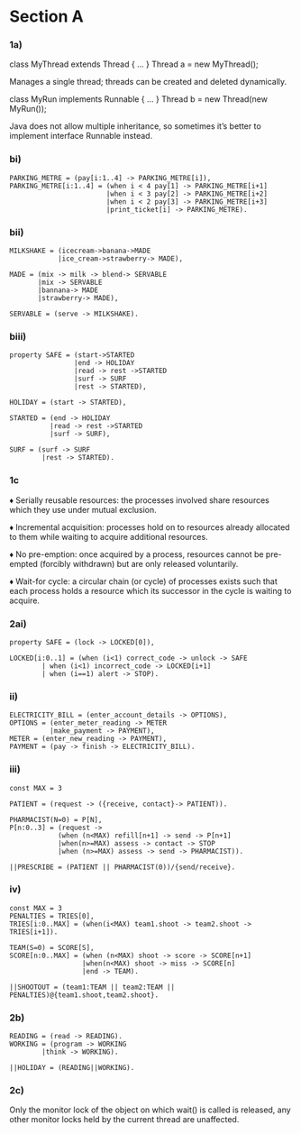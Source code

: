 # Section A
### 1a)

class MyThread extends Thread { … } Thread a = new MyThread();

Manages a single thread; threads can be created and deleted dynamically.

class MyRun implements Runnable { … } Thread b = new Thread(new MyRun());

Java does not allow multiple inheritance, so sometimes it’s better to implement interface Runnable instead.

### bi)

```
PARKING_METRE = (pay[i:1..4] -> PARKING_METRE[i]),
PARKING_METRE[i:1..4] = (when i < 4 pay[1] -> PARKING_METRE[i+1]
						|when i < 3 pay[2] -> PARKING_METRE[i+2]
						|when i < 2 pay[3] -> PARKING_METRE[i+3]
						|print_ticket[i] -> PARKING_METRE).
```

### bii)

```
MILKSHAKE = (icecream->banana->MADE
			|ice_cream->strawberry-> MADE),

MADE = (mix -> milk -> blend-> SERVABLE
	   |mix -> SERVABLE
	   |bannana-> MADE
	   |strawberry-> MADE),

SERVABLE = (serve -> MILKSHAKE).
```

### biii)

```
property SAFE = (start->STARTED
				|end -> HOLIDAY
				|read -> rest ->STARTED
				|surf -> SURF
				|rest -> STARTED),

HOLIDAY = (start -> STARTED),

STARTED = (end -> HOLIDAY
		  |read -> rest ->STARTED
		  |surf -> SURF),

SURF = (surf -> SURF
		|rest -> STARTED).
```

### 1c
♦  Serially reusable resources:
the processes involved share resources which they use under mutual
exclusion.

♦  Incremental acquisition:
processes hold on to resources already allocated to them while waiting
to acquire additional resources.

♦  No pre-emption:
once acquired by a process, resources cannot be pre-empted (forcibly
withdrawn) but are only released voluntarily.

♦  Wait-for cycle:
a circular chain (or cycle) of processes exists such that each process holds a resource which its successor in the cycle is waiting to acquire.


### 2ai)

```
property SAFE = (lock -> LOCKED[0]),

LOCKED[i:0..1] = (when (i<1) correct_code -> unlock -> SAFE
		| when (i<1) incorrect_code -> LOCKED[i+1]
		| when (i==1) alert -> STOP).
```

### ii)
```
ELECTRICITY_BILL = (enter_account_details -> OPTIONS),
OPTIONS = (enter_meter_reading -> METER
		  |make_payment -> PAYMENT),
METER = (enter_new_reading -> PAYMENT),
PAYMENT = (pay -> finish -> ELECTRICITY_BILL).
```

### iii)
```
const MAX = 3

PATIENT = (request -> ({receive, contact}-> PATIENT)).

PHARMACIST(N=0) = P[N],
P[n:0..3] = (request ->
			(when (n<MAX) refill[n+1] -> send -> P[n+1]
			|when(n>=MAX) assess -> contact -> STOP
			|when (n>=MAX) assess -> send -> PHARMACIST)).

||PRESCRIBE = (PATIENT || PHARMACIST(0))/{send/receive}.
```

### iv)
```
const MAX = 3
PENALTIES = TRIES[0],
TRIES[i:0..MAX] = (when(i<MAX) team1.shoot -> team2.shoot -> TRIES[i+1]).

TEAM(S=0) = SCORE[S],
SCORE[n:0..MAX] = (when (n<MAX) shoot -> score -> SCORE[n+1]
				  |when(n<MAX) shoot -> miss -> SCORE[n]
				  |end -> TEAM).

||SHOOTOUT = (team1:TEAM || team2:TEAM || PENALTIES)@{team1.shoot,team2.shoot}.
```

### 2b)

```
READING = (read -> READING).
WORKING = (program -> WORKING
		|think -> WORKING).

||HOLIDAY = (READING||WORKING).
```

### 2c)

Only the monitor lock of the object on which wait() is called is released, any other monitor locks held by the current thread are unaffected.
